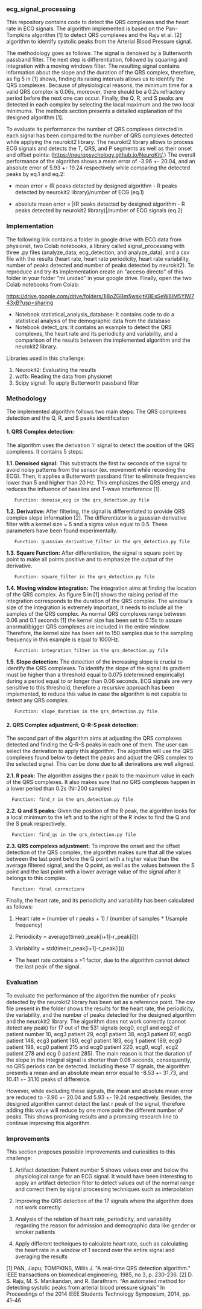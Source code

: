 ### ecg_signal_processing

This repository contains code to detect the QRS complexes and the heart rate in ECG signals. The algorithm implemented is based on the Pan-Tompkins algorithm [1] to detect QRS complexes and the Raju et al. [2] algorithm to identify systolic peaks from the Arterial Blood Pressure signal. 

The methodology goes as follows: The signal is denoised by a Butterworth passband filter. The next step is differentiation, followed by squaring and integration with a moving windows filter. The resulting signal contains information about the slope and the duration of the QRS complex, therefore, as fig 5 in [1] shows, finding its raising intervals allows us to identify the QRS complexes. Because of physiological reasons, the minimum time for a valid QRS complex is 0.06s, moreover, there should be a 0.2s refractory period before the next one can occur. Finally, the Q, R, and S peaks are detected in each complex by selecting the local maximum and the two local minimums. The methods section presents a detailed explanation of the designed algorithm [1]. 

To evaluate its performance the number of QRS complexes detected in each signal has been compared to the number of QRS complexes detected while applying the neurokit2 library. The neurokit2 library allows to process ECG signals and detects the T, QRS, and P segments as well as their onset and offset points: (https://neuropsychology.github.io/NeuroKit/.) The overall performance of the algorithm shows a mean error of -3.96 +- 20.04, and an absolute error of 5.93 +- 19.24 respectively while comparing the detected peaks by eq.1 and eq.2: 

* mean error = (R peaks detected by designed algorithm - R peaks detected by neurokit2 library)/number of ECG (eq.1)

* absolute mean error = |(R peaks detected by designed algorithm - R peaks detected by neurokit2 library)|/number of ECG signals (eq.2)

### Implementation
The following link contains a folder in google drive with ECG data from physionet, two Colab notebooks, a library called signal_processing with three .py files (analyze_data, ecg_detection, and analyze_data), and a csv file with the results (heart rate, heart rate periodicity, heart rate variability, number of peaks detected and number of peaks detected by neurokit2). To reproduce and try its implementation create an "acceso directo" of this folder in your folder "mi unidad" in your google drive. Finally, open the two Colab notebooks from Colab:

https://drive.google.com/drive/folders/1j8oZGBm5wskjtK8EsSeW6IM5YlW743xB?usp=sharing

* Notebook statistical_analysis_database: It contains code to do a statistical analysis of the demographic data from the database
* Notebook detect_qrs: It contains an example to detect the QRS complexes, the heart rate and its periodicity and variability, and a comparison of the results between the implemented algorithm and the neurokit2 library. 

Libraries used in this challenge:
1. Neurokit2: Evaluating the results
2. wdfb: Reading the data from physionet
3. Scipy signal: To apply Butterworth passband filter

### Methodology
The implemented algorithm follows two main steps: The QRS complexes detection and the Q, R, and S peaks identification

#### **1. QRS Complex detection:** 

The algorithm uses the derivation 'i' signal to detect the position of the QRS complexes. It contains 5 steps:

  **1.1. Denoised signal:** This substracts the first *tw* seconds of the signal to avoid noisy patterns from the sensor (ex. movement while recording the ECG). Then, it applies a Butterworth passband filter to eliminate frequencies lower than 5 and higher than 20 Hz. This emphasizes the QRS energy and reduces the influence of baseline and T-wave interference [1]. 
       
       Function: denoise_ecg in the qrs_detection.py file 
  
  **1.2. Derivative:** After filtering, the signal is differentiated to provide QRS complex slope information [2]. The differentiator is a gaussian derivative filter with a kernel size = 5 and a sigma value equal to 0.5. These parameters have been found experimentally. 
       
       Function: guassian_derivative_filter in the qrs_detection.py file
 
 **1.3.  Square Function:** After differentiation, the signal is square point by point to make all points positive and to emphasize the output of the derivative.
       
       Function: square_filter in the qrs_detection.py file
 
 **1.4.  Moving window integration:** The integration aims at finding the location of the QRS complex. As figure 5 in [1] shows the raising period of the integration corresponds to the duration of the QRS complex. The window's size of the integration is extremely important, it needs to include all the samples of the QRS complex. As normal QRS complexes range between 0.06 and 0.1 seconds [1] the kernel size has been set to 0.15s to assure anormal/bigger QRS complexes are included in the entire window. Therefore, the kernel size has been set to 150 samples due to the sampling frequency in this example is equal to 1000Hz.  
 
       Function: integration_filter in the qrs_detection.py file
       
  **1.5. Slope detection:** The detection of the increasing slope is crucial to identify the QRS complexes. To identify the slope of the signal its gradient must be higher than a threshold equal to 0.075 (determined empirically) during a period equal to or longer than 0.06 seconds. ECG signals are very sensitive to this threshold, therefore a recursive approach has been implemented, to reduce this value in case the algorithm is not capable to detect any QRS complex. 
       
       Function: slope_duration in the qrs_detection.py file
       
#### **2. QRS Complex adjustment, Q-R-S peak detection:** 

The second part of the algorithm aims at adjusting the QRS complexes detected and finding the Q-R-S peaks in each one of them. The user can select the derivation to apply this algorithm. The algorithm will use the QRS complexes found below to detect the peaks and adjust the QRS complex to the selected signal. This can be done due to all derivations are well aligned.

  **2.1. R peak:** The algorithm assigns the r peak to the maximum value in each of the QRS complexes. It also makes sure that no QRS complexes happen in a lower period than 0.2s (N=200 samples)
      
      Function: find_r in the qrs_detection.py file
      
  **2.2. Q and S peaks:** Given the position of the R peak, the algorithm looks for a local minimum to the left and to the right of the R index to find the Q and the S peak respectively. 
      
      Function: find_qs in the qrs_detection.py file
  
  **2.3. QRS compelexs adjustment:** To improve the onset and the offset detection of the QRS complex, the algorithm makes sure that all the values between the last point before the Q point with a higher value than the average filtered signal, and the Q point, as well as the values between the S point and the last point with a lower average value of the signal after it belongs to this complex. 
      
      Function: final corrections
      
      
 Finally, the heart rate, and its periodicity and variability has been calculated as follows: 
 
1. Heart rate = (number of r peaks + 1) / (number of samples * 1/sample frequency)
     
2. Periodicity = average(time(r_peak[i+1]-r_peak[i]))
     
3. Variability = std(time(r_peak[i+1]-r_peak[i]))
     
 * The heart rate contains a +1 factor, due to the algorithm cannot detect the last peak of the signal. 
 

### Evaluation 
To evaluate the performance of the algorithm the number of r peaks detected by the neurokit2 library has been set as a reference point. The csv file present in the folder shows the results for the heart rate, the periodicity, the variability, and the number of peaks detected for the designed algorithm and the neurokit2 library. The algorithm does not work correctly (cannot detect any peak) for 17 out of the 531 signals (ecg0, ecg1 and ecg2 of patient number 10, ecg3 patient 29, ecg1 patient 38, ecg3 patient 97, ecg0 patient 148, ecg3 patient 180, ecg1 patient 183, ecg 1 patient 189, ecg0 patient 198, ecg0 patient 215 and ecg0 patient 220, ecg0, ecg1, ecg2 patient 278 and ecg 0 patient 285). The main reason is that the duration of the slope in the integral signal is shorter than 0.06 seconds, consequently, no QRS periods can be detected. Including these 17 signals, the algorithm presents a mean and an absolute mean error equal to -8.53 +- 31.73, and 10.41 +- 31.10 peaks of difference.

However, while excluding these signals, the mean and absolute mean error are reduced to -3.96 +- 20.04 and 5.93 +- 19.24 respectively. Besides, the designed algorithm cannot detect the last r peak of the signal, therefore adding this value will reduce by one more point the different number of peaks. This shows promising results and a promising research line to continue improving this algorithm.

### Improvements
This section proposes possible improvements and curiosities to this challenge:

1. Artifact detection: Patient number 5 shows values over and below the physiological range for an ECG signal. It would have been interesting to apply an artifact detection filter to detect values out of the normal range and correct them by signal processing techniques such as interpolation

2. Improving the QRS detection of the 17 signals where the algorithm does not work correctly

3. Analysis of the relation of heart rate, periodicity, and variability regarding the reason for admission and demographic data like gender or smoker patients

4. Apply different techniques to calculate heart rate, such as calculating the heart rate in a window of 1 second over the entire signal and averaging the results





[1] PAN, Jiapu; TOMPKINS, Willis J. "A real-time QRS detection algorithm." IEEE transactions on biomedical engineering, 1985, no 3, p. 230-236.
[2] D. S. Raju, M. S. Manikandan, and R. Barathram. “An automated method for detecting systolic peaks from arterial blood pressure signals” In Proceedings of the 2014 IEEE Students Technology Symposium, 2014, pp. 41–46
